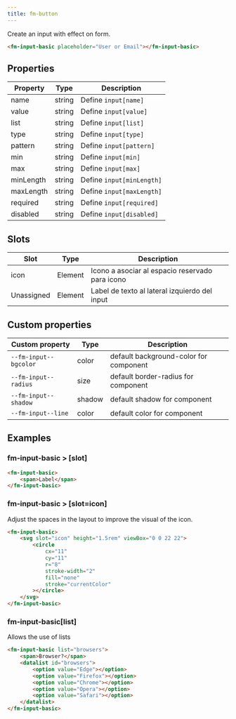 ```yaml
---
title: fm-button
---
```


Create an input with effect on form.

```html preview
<fm-input-basic placeholder="User or Email"></fm-input-basic>
```

## Properties

| Property  | Type   | Description               |
| --------- | ------ | ------------------------- |
| name      | string | Define `input[name]`      |
| value     | string | Define `input[value]`     |
| list      | string | Define `input[list]`      |
| type      | string | Define `input[type]`      |
| pattern   | string | Define `input[pattern]`   |
| min       | string | Define `input[min]`       |
| max       | string | Define `input[max]`       |
| minLength | string | Define `input[minLength]` |
| maxLength | string | Define `input[maxLength]` |
| required  | string | Define `input[required]`  |
| disabled  | string | Define `input[disabled]`  |

## Slots

| Slot       | Type    | Description                                     |
| ---------- | ------- | ----------------------------------------------- |
| icon       | Element | Icono a asociar al espacio reservado para icono |
| Unassigned | Element | Label de texto al lateral izquierdo del input   |

## Custom properties

| Custom property       | Type   | Description                            |
| --------------------- | ------ | -------------------------------------- |
| `--fm-input--bgcolor` | color  | default background-color for component |
| `--fm-input--radius`  | size   | default border-radius for component    |
| `--fm-input--shadow`  | shadow | default shadow for component           |
| `--fm-input--line`    | color  | default color for component            |

## Examples

### fm-input-basic > [slot]

```html preview
<fm-input-basic>
    <span>Label</span>
</fm-input-basic>
```

### fm-input-basic > [slot=icon]

Adjust the spaces in the layout to improve the visual of the icon.

```html preview
<fm-input-basic>
    <svg slot="icon" height="1.5rem" viewBox="0 0 22 22">
        <circle
            cx="11"
            cy="11"
            r="8"
            stroke-width="2"
            fill="none"
            stroke="currentColor"
        ></circle>
    </svg>
</fm-input-basic>
```

### fm-input-basic[list]

Allows the use of lists

```html preview
<fm-input-basic list="browsers">
    <span>Browser?</span>
    <datalist id="browsers">
        <option value="Edge"></option>
        <option value="Firefox"></option>
        <option value="Chrome"></option>
        <option value="Opera"></option>
        <option value="Safari"></option>
    </datalist>
</fm-input-basic>
```
